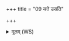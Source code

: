 +++
title = "09 यत्ते उसति"

+++
<details><summary>मूलम् (WS)</summary>

यत्ते उसति दौर्भाग्यमूर्वोर्जानुनोर्हितम् ।  
अयं तद् विश्वभेषजो ऽपामार्गो ऽप लुम्पतु ॥ ९ ॥ , ।  
यते जङ्घयोर्दौभाग्यं स्थूरयो पार्ष्ण्योर्हितम् । पाष्ण्यो  
अयं तद् विश्वभेषजो ऽपामार्गो ऽप लुम्पतु ॥ ॥ १० ॥
</details>